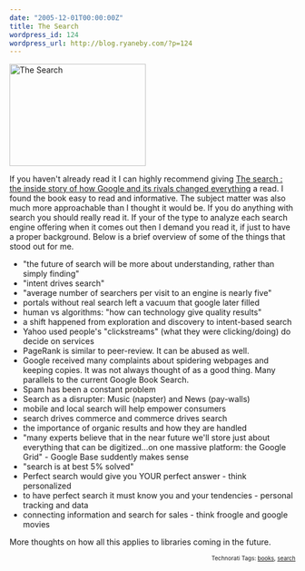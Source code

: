 ```yaml
---
date: "2005-12-01T00:00:00Z"
title: The Search
wordpress_id: 124
wordpress_url: http://blog.ryaneby.com/?p=124
---
```

<a href="http://www.flickr.com/photos/ebyryan/68781486/" title="Photo Sharing"><img src="http://static.flickr.com/9/68781486_1080399545_m.jpg" width="240" height="180" alt="The Search" /></a>

If you haven't already read it I can highly recommend giving <a href="http://www.worldcatlibraries.org/wcpa/isbn/1591840880">The search : the inside story of how Google and its rivals changed everything</a> a read. I found the book easy to read and informative. The subject matter was also much more approachable than I thought it would be. If you do anything with search you should really read it. If your of the type to analyze each search engine offering when it comes out then I demand you read it, if just to have a proper background. Below is a brief overview of some of the things that stood out for me.

<ul>
<li>"the future of search will be more about understanding, rather than simply finding"</li>
<li>"intent drives search"</li>
<li>"average number of searchers per visit to an engine is nearly five"</li>
<li>portals without real search left a vacuum that google later filled</li>
<li>human vs algorithms: "how can technology give quality results"</li>
<li>a shift happened from exploration and discovery to intent-based search</li>
<li>Yahoo used people's "clickstreams" (what they were clicking/doing) do decide on services</li>
<li>PageRank is similar to peer-review. It can be abused as well.</li>
<li>Google received many complaints about spidering webpages and keeping copies. It was not always thought of as a good thing. Many parallels to the current Google Book Search.</li>
<li>Spam has been a constant problem</li>
<li>Search as a disrupter: Music (napster) and News (pay-walls)</li>
<li>mobile and local search will help empower consumers</li>
<li>search drives commerce and commerce drives search</li>
<li>the importance of organic results and how they are handled</li>
<li>"many experts believe that in the near future we'll store just about everything that can be digitized...on one massive platform: the Google Grid" - Google Base suddently makes sense</li>
<li>"search is at best 5% solved"</li>
<li>Perfect search would give you YOUR perfect answer - think personalized</li>
<li>to have perfect search it must know you and your tendencies - personal tracking and data</li>
<li>connecting information and search for sales - think froogle and google movies</li>
</ul>

More thoughts on how all this applies to libraries coming in the future.


<!-- technorati tags start --><p style="text-align:right;font-size:10px;">Technorati Tags: <a href="http://www.technorati.com/tag/books" rel="tag">books</a>, <a href="http://www.technorati.com/tag/search" rel="tag">search</a></p><!-- technorati tags end -->
